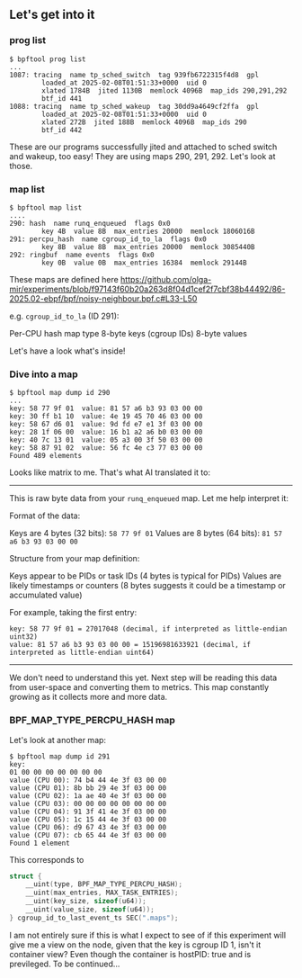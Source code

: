 
## Let's get into it

### prog list

```
$ bpftool prog list
...
1087: tracing  name tp_sched_switch  tag 939fb6722315f4d8  gpl
        loaded_at 2025-02-08T01:51:33+0000  uid 0
        xlated 1784B  jited 1130B  memlock 4096B  map_ids 290,291,292
        btf_id 441
1088: tracing  name tp_sched_wakeup  tag 30dd9a4649cf2ffa  gpl
        loaded_at 2025-02-08T01:51:33+0000  uid 0
        xlated 272B  jited 188B  memlock 4096B  map_ids 290
        btf_id 442
```

These are our programs successfully jited and attached to sched switch and wakeup, too easy! They are using maps 290, 291, 292. Let's look at those.

### map list

```
$ bpftool map list
....
290: hash  name runq_enqueued  flags 0x0
        key 4B  value 8B  max_entries 20000  memlock 1806016B
291: percpu_hash  name cgroup_id_to_la  flags 0x0
        key 8B  value 8B  max_entries 20000  memlock 3085440B
292: ringbuf  name events  flags 0x0
        key 0B  value 0B  max_entries 16384  memlock 29144B
```

These maps are defined here https://github.com/olga-mir/experiments/blob/f97143f60b20a263d8f04d1cef2f7cbf38b44492/86-2025.02-ebpf/bpf/noisy-neighbour.bpf.c#L33-L50

e.g. `cgroup_id_to_la` (ID 291):

Per-CPU hash map type
8-byte keys (cgroup IDs)
8-byte values

Let's have a look what's inside!

### Dive into a map

```
$ bpftool map dump id 290
...
key: 58 77 9f 01  value: 81 57 a6 b3 93 03 00 00
key: 30 ff b1 10  value: 4e 19 45 70 46 03 00 00
key: 58 67 d6 01  value: 9d fd e7 e1 3f 03 00 00
key: 28 1f 06 00  value: 16 b1 a2 a6 b0 03 00 00
key: 40 7c 13 01  value: 05 a3 00 3f 50 03 00 00
key: 58 87 91 02  value: 56 fc 4e c3 77 03 00 00
Found 489 elements
```

Looks like matrix to me. That's what AI translated it to:

---
This is raw byte data from your `runq_enqueued` map. Let me help interpret it:

Format of the data:

Keys are 4 bytes (32 bits): `58 77 9f 01`
Values are 8 bytes (64 bits): `81 57 a6 b3 93 03 00 00`

Structure from your map definition:

Keys appear to be PIDs or task IDs (4 bytes is typical for PIDs)
Values are likely timestamps or counters (8 bytes suggests it could be a timestamp or accumulated value)

For example, taking the first entry:

```
key: 58 77 9f 01 = 27017048 (decimal, if interpreted as little-endian uint32)
value: 81 57 a6 b3 93 03 00 00 = 15196981633921 (decimal, if interpreted as little-endian uint64)
```

---

We don't need to understand this yet. Next step will be reading this data from user-space and converting them to metrics.
This map constantly growing as it collects more and more data.

### BPF_MAP_TYPE_PERCPU_HASH map

Let's look at another map:

```
$ bpftool map dump id 291
key:
01 00 00 00 00 00 00 00
value (CPU 00): 74 b4 44 4e 3f 03 00 00
value (CPU 01): 8b bb 29 4e 3f 03 00 00
value (CPU 02): 1a ae 40 4e 3f 03 00 00
value (CPU 03): 00 00 00 00 00 00 00 00
value (CPU 04): 91 3f 41 4e 3f 03 00 00
value (CPU 05): 1c 15 44 4e 3f 03 00 00
value (CPU 06): d9 67 43 4e 3f 03 00 00
value (CPU 07): cb 65 44 4e 3f 03 00 00
Found 1 element
```

This corresponds to

```c
struct {
    __uint(type, BPF_MAP_TYPE_PERCPU_HASH);
    __uint(max_entries, MAX_TASK_ENTRIES);
    __uint(key_size, sizeof(u64));
    __uint(value_size, sizeof(u64));
} cgroup_id_to_last_event_ts SEC(".maps");
```

I am not entirely sure if this is what I expect to see of if this experiment will give me a view on the node, given that the key is cgroup ID 1, isn't it container view? Even though the container is hostPID: true and is previleged. To be continued...